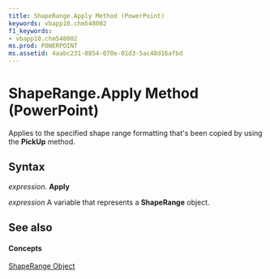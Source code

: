 ```yaml
---
title: ShapeRange.Apply Method (PowerPoint)
keywords: vbapp10.chm548002
f1_keywords:
- vbapp10.chm548002
ms.prod: POWERPOINT
ms.assetid: 4aabc231-0854-070e-01d3-5ac48d16afbd
---
```



# ShapeRange.Apply Method (PowerPoint)

Applies to the specified shape range formatting that's been copied by using the  **PickUp** method.


## Syntax

 _expression_. **Apply**

 _expression_ A variable that represents a **ShapeRange** object.


## See also


#### Concepts


[ShapeRange Object](shaperange-object-powerpoint.md)

